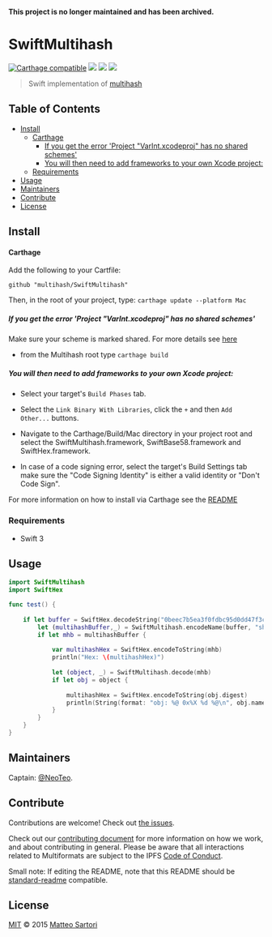 **This project is no longer maintained and has been archived.**

# SwiftMultihash

[![Carthage compatible](https://img.shields.io/badge/Carthage-compatible-4BC51D.svg?style=flat)](https://github.com/Carthage/Carthage)
[![](https://img.shields.io/badge/project-multiformats-blue.svg?style=flat-square)](https://github.com/multiformats/multiformats)
[![](https://img.shields.io/badge/freenode-%23ipfs-blue.svg?style=flat-square)](https://webchat.freenode.net/?channels=%23ipfs)
[![](https://img.shields.io/badge/readme%20style-standard-brightgreen.svg?style=flat-square)](https://github.com/RichardLitt/standard-readme)

> Swift implementation of [multihash](//github.com/multiformats/multihash)

## Table of Contents

- [Install](#install)
    - [Carthage](#carthage)
      - [If you get the error 'Project "VarInt.xcodeproj" has no shared schemes'](#if-you-get-the-error-project-varintxcodeproj-has-no-shared-schemes)
      - [You will then need to add frameworks to your own Xcode project:](#you-will-then-need-to-add-frameworks-to-your-own-xcode-project)
  - [Requirements](#requirements)
- [Usage](#usage)
- [Maintainers](#maintainers)
- [Contribute](#contribute)
- [License](#license)

## Install

#### Carthage
Add the following to your Cartfile:
```
github "multihash/SwiftMultihash"
```
Then, in the root of your project, type:
`carthage update --platform Mac`

##### If you get the error 'Project "VarInt.xcodeproj" has no shared schemes'
Make sure your scheme is marked shared. For more details see [here](https://github.com/Carthage/Carthage)

- from the Multihash root type `carthage build`

##### You will then need to add frameworks to your own Xcode project:

- Select your target's `Build Phases` tab.

- Select the `Link Binary With Libraries`, click the `+` and then `Add Other...` buttons.

- Navigate to the Carthage/Build/Mac directory in your project root and select the SwiftMultihash.framework, SwiftBase58.framework and SwiftHex.framework.  

 - In case of a code signing error, select the target's Build Settings tab make sure the "Code Signing Identity" is either a valid identity or "Don't Code Sign".

 For more information on how to install via Carthage see the [README][carthage-installation]

 [carthage-installation]: https://github.com/Carthage/Carthage#adding-frameworks-to-an-application

### Requirements

- Swift 3

## Usage

```Swift
import SwiftMultihash 
import SwiftHex

func test() {
    
    if let buffer = SwiftHex.decodeString("0beec7b5ea3f0fdbc95d0dd47f3c5bc275da8a33") {
        let (multihashBuffer,_) = SwiftMultihash.encodeName(buffer, "sha1")
        if let mhb = multihashBuffer {
            
            var multihashHex = SwiftHex.encodeToString(mhb)
            println("Hex: \(multihashHex)")
    
            let (object, _) = SwiftMultihash.decode(mhb)
            if let obj = object {
                
                multihashHex = SwiftHex.encodeToString(obj.digest)
                println(String(format: "obj: %@ 0x%X %d %@\n", obj.name!, obj.code, obj.length, multihashHex))
            }
        }
    }
}
```

## Maintainers

Captain: [@NeoTeo](https://github.com/NeoTeo).

## Contribute

Contributions are welcome! Check out [the issues](https://github.com/multiformats/SwiftMultihash/issues).

Check out our [contributing document](https://github.com/multiformats/multiformats/blob/master/contributing.md) for more information on how we work, and about contributing in general. Please be aware that all interactions related to Multiformats are subject to the IPFS [Code of Conduct](https://github.com/ipfs/community/blob/master/code-of-conduct.md).

Small note: If editing the README, note that this README should be [standard-readme](https://github.com/RichardLitt/standard-readme) compatible.

## License

[MIT](LICENSE) © 2015 [Matteo Sartori](https://github.com/NeoTeo)

